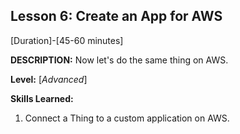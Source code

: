 ## Lesson 6: Create an App for AWS
[Duration]-[45-60 minutes]

**DESCRIPTION:** Now let's do the same thing on AWS.

**Level:** [*Advanced*]

**Skills Learned:**
1. Connect a Thing to a custom application on AWS.

